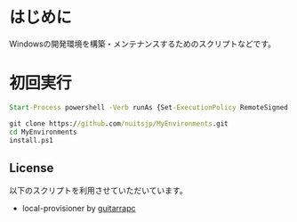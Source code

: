 # はじめに

Windowsの開発環境を構築・メンテナンスするためのスクリプトなどです。

# 初回実行

```cmd
Start-Process powershell -Verb runAs {Set-ExecutionPolicy RemoteSigned -scope CurrentUser -Force; iwr -useb bit.ly/2PPZh4P | iex}
```

```cmd
git clone https://github.com/nuitsjp/MyEnvironments.git
cd MyEnvironments
install.ps1
```
## License

以下のスクリプトを利用させていただいています。

- local-provisioner by [guitarrapc](https://github.com/guitarrapc/local-provisioner)
